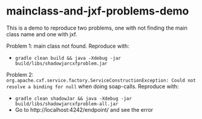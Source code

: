 # mainclass-and-jxf-problems-demo
This is a demo to reproduce two problems, one with not finding the main class name and one with jxf.

Problem 1: main class not found. Reproduce with:  
- `gradle clean build && java -Xdebug -jar build/libs/shadowjarcxfproblem.jar`

Problem 2: `org.apache.cxf.service.factory.ServiceConstructionException: Could not resolve a binding for null` when doing soap-calls. Reproduce with:  
- `gradle clean shadowJar && java -Xdebug -jar build/libs/shadowjarcxfproblem-all.jar`  
- Go to http://localhost:4242/endpoint/ and see the error
